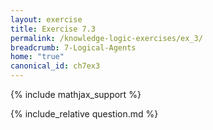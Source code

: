 ```yaml
---
layout: exercise
title: Exercise 7.3
permalink: /knowledge-logic-exercises/ex_3/
breadcrumb: 7-Logical-Agents
home: "true"
canonical_id: ch7ex3
---
```


{% include mathjax_support %}


<div id="hiddden">{% include_relative question.md %}</div>